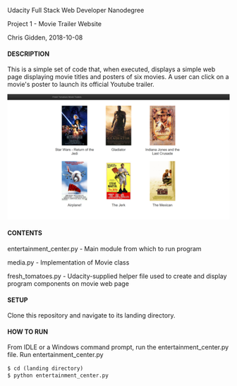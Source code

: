 Udacity Full Stack Web Developer Nanodegree

Project 1 - Movie Trailer Website

Chris Gidden, 2018-10-08

<h4>DESCRIPTION</h4>

This is a simple set of code that, when executed, displays a simple web page
displaying movie titles and posters of six movies. A user can click on a movie's
poster to launch its official Youtube trailer.

<img src="fresh_tomatoes_screenshot.png">

<h4>CONTENTS</h4>

entertainment_center.py - Main module from which to run program

media.py - Implementation of Movie class

fresh_tomatoes.py - Udacity-supplied helper file used to create and display 
			    program components on movie web page

<h4>SETUP</h4>

Clone this repository and navigate to its landing directory.
	
 
<h4>HOW TO RUN</h4>

From IDLE or a Windows command prompt, run the entertainment_center.py file.
Run entertainment_center.py

	$ cd (landing directory)
	$ python entertainment_center.py

